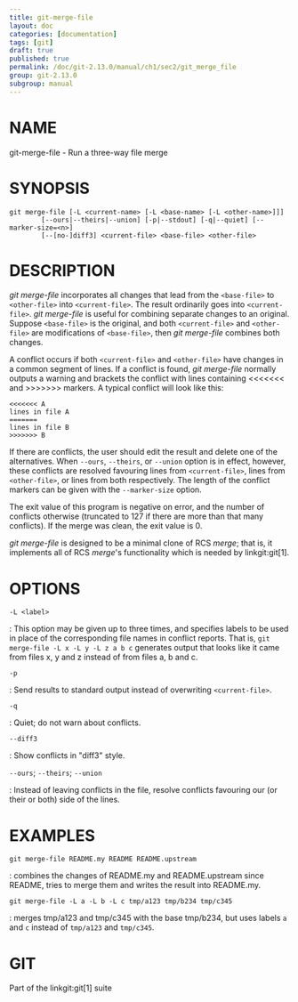 ```yaml
---
title: git-merge-file
layout: doc
categories: [documentation]
tags: [git]
draft: true
published: true
permalink: /doc/git-2.13.0/manual/ch1/sec2/git_merge_file
group: git-2.13.0
subgroup: manual
---
```


NAME
====

git-merge-file - Run a three-way file merge

SYNOPSIS
========

    git merge-file [-L <current-name> [-L <base-name> [-L <other-name>]]]
            [--ours|--theirs|--union] [-p|--stdout] [-q|--quiet] [--marker-size=<n>]
            [--[no-]diff3] <current-file> <base-file> <other-file>

DESCRIPTION
===========

*git merge-file* incorporates all changes that lead from the `<base-file>` to `<other-file>` into `<current-file>`. The result ordinarily goes into `<current-file>`. *git merge-file* is useful for combining separate changes to an original. Suppose `<base-file>` is the original, and both `<current-file>` and `<other-file>` are modifications of `<base-file>`, then *git merge-file* combines both changes.

A conflict occurs if both `<current-file>` and `<other-file>` have changes in a common segment of lines. If a conflict is found, *git merge-file* normally outputs a warning and brackets the conflict with lines containing &lt;&lt;&lt;&lt;&lt;&lt;&lt; and &gt;&gt;&gt;&gt;&gt;&gt;&gt; markers. A typical conflict will look like this:

    <<<<<<< A
    lines in file A
    =======
    lines in file B
    >>>>>>> B

If there are conflicts, the user should edit the result and delete one of the alternatives. When `--ours`, `--theirs`, or `--union` option is in effect, however, these conflicts are resolved favouring lines from `<current-file>`, lines from `<other-file>`, or lines from both respectively. The length of the conflict markers can be given with the `--marker-size` option.

The exit value of this program is negative on error, and the number of conflicts otherwise (truncated to 127 if there are more than that many conflicts). If the merge was clean, the exit value is 0.

*git merge-file* is designed to be a minimal clone of RCS *merge*; that is, it implements all of RCS *merge*'s functionality which is needed by linkgit:git\[1\].

OPTIONS
=======

`-L <label>`

:   This option may be given up to three times, and specifies labels to be used in place of the corresponding file names in conflict reports. That is, `git merge-file -L x -L y -L z a b c` generates output that looks like it came from files x, y and z instead of from files a, b and c.

`-p`

:   Send results to standard output instead of overwriting `<current-file>`.

`-q`

:   Quiet; do not warn about conflicts.

`--diff3`

:   Show conflicts in "diff3" style.

`--ours`; `--theirs`; `--union`

:   Instead of leaving conflicts in the file, resolve conflicts favouring our (or their or both) side of the lines.

EXAMPLES
========

`git merge-file README.my README README.upstream`

:   combines the changes of README.my and README.upstream since README, tries to merge them and writes the result into README.my.

`git merge-file -L a -L b -L c tmp/a123 tmp/b234 tmp/c345`

:   merges tmp/a123 and tmp/c345 with the base tmp/b234, but uses labels `a` and `c` instead of `tmp/a123` and `tmp/c345`.

GIT
===

Part of the linkgit:git\[1\] suite
